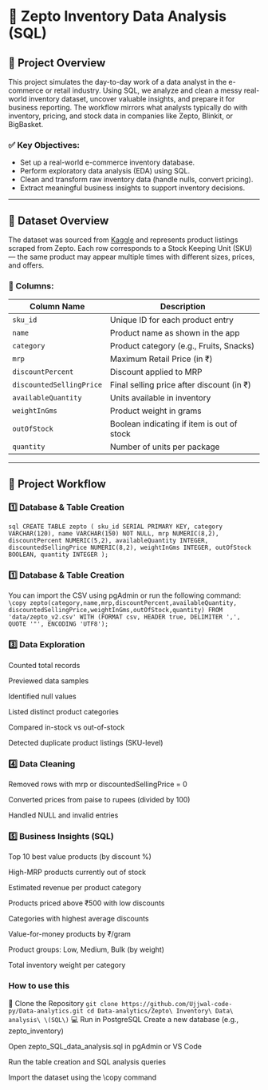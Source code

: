# 🛒 Zepto Inventory Data Analysis (SQL)

## 📌 Project Overview

This project simulates the day-to-day work of a data analyst in the e-commerce or retail industry. Using SQL, we analyze and clean a messy real-world inventory dataset, uncover valuable insights, and prepare it for business reporting. The workflow mirrors what analysts typically do with inventory, pricing, and stock data in companies like Zepto, Blinkit, or BigBasket.

### ✅ Key Objectives:
- Set up a real-world e-commerce inventory database.
- Perform exploratory data analysis (EDA) using SQL.
- Clean and transform raw inventory data (handle nulls, convert pricing).
- Extract meaningful business insights to support inventory decisions.

---

## 📁 Dataset Overview

The dataset was sourced from [Kaggle](https://www.kaggle.com/) and represents product listings scraped from Zepto. Each row corresponds to a Stock Keeping Unit (SKU) — the same product may appear multiple times with different sizes, prices, and offers.

### 🧾 Columns:
| Column Name             | Description                                           |
|-------------------------|-------------------------------------------------------|
| `sku_id`                | Unique ID for each product entry                      |
| `name`                  | Product name as shown in the app                     |
| `category`              | Product category (e.g., Fruits, Snacks)              |
| `mrp`                   | Maximum Retail Price (in ₹)                          |
| `discountPercent`       | Discount applied to MRP                              |
| `discountedSellingPrice`| Final selling price after discount (in ₹)           |
| `availableQuantity`     | Units available in inventory                         |
| `weightInGms`           | Product weight in grams                              |
| `outOfStock`            | Boolean indicating if item is out of stock           |
| `quantity`              | Number of units per package                          |

---

## 🔧 Project Workflow

### 1️⃣ Database & Table Creation

``sql
CREATE TABLE zepto (
  sku_id SERIAL PRIMARY KEY,
  category VARCHAR(120),
  name VARCHAR(150) NOT NULL,
  mrp NUMERIC(8,2),
  discountPercent NUMERIC(5,2),
  availableQuantity INTEGER,
  discountedSellingPrice NUMERIC(8,2),
  weightInGms INTEGER,
  outOfStock BOOLEAN,
  quantity INTEGER
);
``

### 1️⃣ Database & Table Creation
You can import the CSV using pgAdmin or run the following command:
``
\copy zepto(category,name,mrp,discountPercent,availableQuantity,
            discountedSellingPrice,weightInGms,outOfStock,quantity)
FROM 'data/zepto_v2.csv'
WITH (FORMAT csv, HEADER true, DELIMITER ',', QUOTE '"', ENCODING 'UTF8');
``

### 3️⃣ Data Exploration
Counted total records

Previewed data samples

Identified null values

Listed distinct product categories

Compared in-stock vs out-of-stock

Detected duplicate product listings (SKU-level)

### 4️⃣ Data Cleaning
Removed rows with mrp or discountedSellingPrice = 0

Converted prices from paise to rupees (divided by 100)

Handled NULL and invalid entries

### 5️⃣ Business Insights (SQL)
Top 10 best value products (by discount %)

High-MRP products currently out of stock

Estimated revenue per product category

Products priced above ₹500 with low discounts

Categories with highest average discounts

Value-for-money products by ₹/gram

Product groups: Low, Medium, Bulk (by weight)

Total inventory weight per category
### How  to use  this
🔄 Clone the Repository
``
git clone https://github.com/Ujjwal-code-py/Data-analytics.git
cd Data-analytics/Zepto\ Inventory\ Data\ analysis\ \(SQL\)
``
💻 Run in PostgreSQL
Create a new database (e.g., zepto_inventory)

Open zepto_SQL_data_analysis.sql in pgAdmin or VS Code

Run the table creation and SQL analysis queries

Import the dataset using the \copy command

